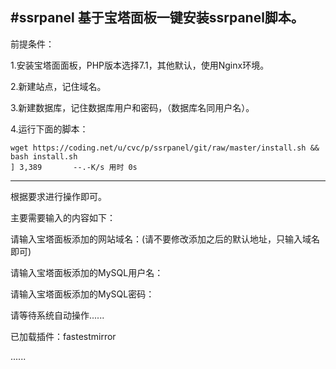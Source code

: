 #ssrpanel
基于宝塔面板一键安装ssrpanel脚本。
----------------------------------------------------------------------------
前提条件：

1.安装宝塔面面板，PHP版本选择7.1，其他默认，使用Nginx环境。

2.新建站点，记住域名。

3.新建数据库，记住数据库用户和密码，（数据库名同用户名）。

4.运行下面的脚本：


    wget https://coding.net/u/cvc/p/ssrpanel/git/raw/master/install.sh && bash install.sh                                                                                                                                                 ] 3,389       --.-K/s 用时 0s      


----------------------------------------------------------------------------
根据要求进行操作即可。

主要需要输入的内容如下：


请输入宝塔面板添加的网站域名：(请不要修改添加之后的默认地址，只输入域名即可)

请输入宝塔面板添加的MySQL用户名：

请输入宝塔面板添加的MySQL密码：

请等待系统自动操作......

已加载插件：fastestmirror

......

